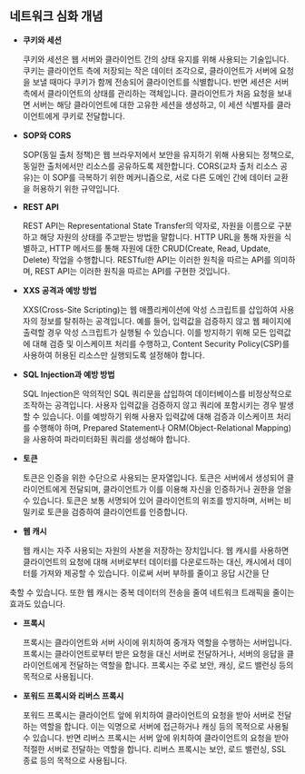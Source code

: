 ## 네트워크 심화 개념

- **쿠키와 세션**

  쿠키와 세션은 웹 서버와 클라이언트 간의 상태 유지를 위해 사용되는 기술입니다. 쿠키는 클라이언트 측에 저장되는 작은 데이터 조각으로, 클라이언트가 서버에 요청을 보낼 때마다 쿠키가 함께 전송되어 클라이언트를 식별합니다. 반면 세션은 서버 측에서 클라이언트의 상태를 관리하는 객체입니다. 클라이언트가 처음 요청을 보내면 서버는 해당 클라이언트에 대한 고유한 세션을 생성하고, 이 세션 식별자를 클라이언트에게 쿠키로 전달합니다.

- **SOP와 CORS**

  SOP(동일 출처 정책)은 웹 브라우저에서 보안을 유지하기 위해 사용되는 정책으로, 동일한 출처에서만 리소스를 공유하도록 제한합니다. CORS(교차 출처 리소스 공유)는 이 SOP를 극복하기 위한 메커니즘으로, 서로 다른 도메인 간에 데이터 교환을 허용하기 위한 규약입니다.

- **REST API**

  REST API는 Representational State Transfer의 약자로, 자원을 이름으로 구분하고 해당 자원의 상태를 주고받는 방법을 말합니다. HTTP URL을 통해 자원을 식별하고, HTTP 메서드를 통해 자원에 대한 CRUD(Create, Read, Update, Delete) 작업을 수행합니다. RESTful한 API는 이러한 원칙을 따르는 API를 의미하며, REST API는 이러한 원칙을 따르는 API를 구현한 것입니다.

- **XXS 공격과 예방 방법**

  XXS(Cross-Site Scripting)는 웹 애플리케이션에 악성 스크립트를 삽입하여 사용자의 정보를 탈취하는 공격입니다. 예를 들어, 입력값을 검증하지 않고 웹 페이지에 출력할 경우 악성 스크립트가 실행될 수 있습니다. 이를 방지하기 위해 모든 입력값에 대해 검증 및 이스케이프 처리를 수행하고, Content Security Policy(CSP)를 사용하여 허용된 리소스만 실행되도록 설정해야 합니다.

- **SQL Injection과 예방 방법**

  SQL Injection은 악의적인 SQL 쿼리문을 삽입하여 데이터베이스를 비정상적으로 조작하는 공격입니다. 사용자 입력값을 검증하지 않고 쿼리에 포함시키는 경우 발생할 수 있습니다. 이를 예방하기 위해 사용자 입력값에 대해 검증과 이스케이프 처리를 수행해야 하며, Prepared Statement나 ORM(Object-Relational Mapping)을 사용하여 파라미터화된 쿼리를 생성해야 합니다.

- **토큰**

  토큰은 인증을 위한 수단으로 사용되는 문자열입니다. 토큰은 서버에서 생성되어 클라이언트에게 전달되며, 클라이언트가 이를 이용해 자신을 인증하거나 권한을 얻을 수 있습니다. 토큰은 보통 서명되어 있어 클라이언트의 위조를 방지하며, 서버는 비밀키로 토큰을 검증하여 클라이언트를 인증합니다.

- **웹 캐시**

  웹 캐시는 자주 사용되는 자원의 사본을 저장하는 장치입니다. 웹 캐시를 사용하면 클라이언트의 요청에 대해 서버로부터 데이터를 다운로드하는 대신, 캐시에서 데이터를 가져와 제공할 수 있습니다. 이로써 서버 부하를 줄이고 응답 시간을 단

축할 수 있습니다. 또한 웹 캐시는 중복 데이터의 전송을 줄여 네트워크 트래픽을 줄이는 효과도 있습니다.

- **프록시**

  프록시는 클라이언트와 서버 사이에 위치하여 중개자 역할을 수행하는 서버입니다. 프록시는 클라이언트로부터 받은 요청을 대신 서버로 전달하거나, 서버의 응답을 클라이언트에게 전달하는 역할을 합니다. 프록시는 주로 보안, 캐싱, 로드 밸런싱 등의 목적으로 사용됩니다.

- **포워드 프록시와 리버스 프록시**

  포워드 프록시는 클라이언트 앞에 위치하여 클라이언트의 요청을 받아 서버로 전달하는 역할을 합니다. 이는 익명으로 서버에 접근하거나 캐싱 등의 목적으로 사용될 수 있습니다. 반면 리버스 프록시는 서버 앞에 위치하여 클라이언트의 요청을 받아 적절한 서버로 전달하는 역할을 합니다. 리버스 프록시는 보안, 로드 밸런싱, SSL 종료 등의 목적으로 사용됩니다.
